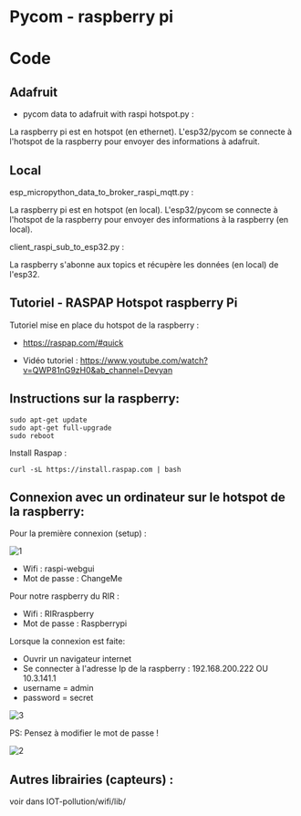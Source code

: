 # Pycom - raspberry pi

# Code

## Adafruit

- pycom data to adafruit with raspi hotspot.py :

La raspberry pi est en hotspot (en ethernet). L'esp32/pycom se connecte à l'hotspot de la raspberry pour envoyer des informations à adafruit.

## Local

esp_micropython_data_to_broker_raspi_mqtt.py :

La raspberry pi est en hotspot (en local). L'esp32/pycom se connecte à l'hotspot de la raspberry pour envoyer des informations à la raspberry (en local).

client_raspi_sub_to_esp32.py :

La raspberry s'abonne aux topics et récupère les données (en local) de l'esp32.

## Tutoriel - RASPAP Hotspot raspberry Pi

Tutoriel mise en place du hotspot de la raspberry : 
- https://raspap.com/#quick

- Vidéo tutoriel : https://www.youtube.com/watch?v=QWP81nG9zH0&ab_channel=Devyan

## Instructions sur la raspberry:
```
sudo apt-get update
sudo apt-get full-upgrade
sudo reboot
```
Install Raspap :
```
curl -sL https://install.raspap.com | bash
```

## Connexion avec un ordinateur sur le hotspot de la raspberry:

Pour la première connexion (setup) : 

![1](https://user-images.githubusercontent.com/114569016/210551508-2874c79d-1dcb-4222-9c13-47392259973c.png)

- Wifi : raspi-webgui
- Mot de passe : ChangeMe

Pour notre raspberry du RIR : 

- Wifi : RIRraspberry
- Mot de passe : Raspberrypi

Lorsque la connexion est faite:
- Ouvrir un navigateur internet 
- Se connecter à l'adresse Ip de la raspberry : 192.168.200.222  OU  10.3.141.1
- username = admin
- password = secret

![3](https://user-images.githubusercontent.com/114569016/210552647-2052c6e9-79e9-4a72-a0a0-40074dda2e61.png)

PS: Pensez à modifier le mot de passe !

![2](https://user-images.githubusercontent.com/114569016/210551571-e4974098-840f-49e7-86f1-7769938c61aa.png)


## Autres librairies (capteurs) :

voir dans IOT-pollution/wifi/lib/
